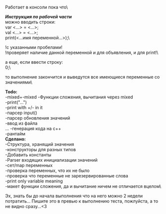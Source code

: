 Работает в консоли пока что\

***Инструкция по рабочей части***\
можно вводить строки:\
var <...> = <...>;\
val <...> = <...>;\
print(<...имя переменной...>);\

!с указанными пробелами!\
!проверяет наличие данной переменной и для объявления, и для print!\

а еще, если ввести строку:\
0;\

то выполнение закончится и выведутся все имеющиеся переменные со значениями\

**Todo:**\
	-mixed+-mixed
	-Функции сложения, вычитания через mixed\
	-print("...")\
	-print with +/- in it\
	-парсер input()\
	-парсер обновления значений\
	-ввод из файла\
	...
	-генерация кода на с++\
	-рантайм\
**Сделано:**\
	-Структура, хранящий значения\
	-конструкторы для разных типов\
	-Добавить константы\
	-Parser входящих инициализации значений\
	-сет/map переменных\
	-проверка переменных, что их не было\
	-проверка что переменные не зарезервированные слова\
	-print only variable meaning\
	-макет функции сложения, да и вычитание ничем не отличается вцелом\


Эх, знать бы до начала выполнения что на него можно 2 недели потратить...
Пишите это в превью к выполнению теста, пожлуйста, а то не видно сразу...<3
